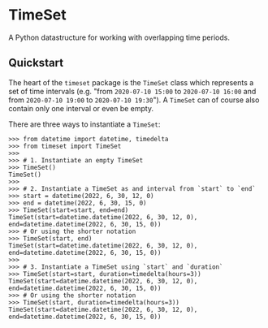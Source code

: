 # TimeSet

A Python datastructure for working with overlapping time periods.

## Quickstart

The heart of the `timeset` package is the `TimeSet` class which represents a set of time intervals (e.g. "from `2020-07-10 15:00` to `2020-07-10 16:00` and from `2020-07-10 19:00` to `2020-07-10 19:30`"). A `TimeSet` can of course also contain only one interval or even be empty.

There are three ways to instantiate a `TimeSet`:

```pycon
>>> from datetime import datetime, timedelta
>>> from timeset import TimeSet
>>>
>>> # 1. Instantiate an empty TimeSet
>>> TimeSet()
TimeSet()
>>>
>>> # 2. Instantiate a TimeSet as and interval from `start` to `end`
>>> start = datetime(2022, 6, 30, 12, 0)
>>> end = datetime(2022, 6, 30, 15, 0)
>>> TimeSet(start=start, end=end)
TimeSet(start=datetime.datetime(2022, 6, 30, 12, 0), end=datetime.datetime(2022, 6, 30, 15, 0))
>>> # Or using the shorter notation
>>> TimeSet(start, end)
TimeSet(start=datetime.datetime(2022, 6, 30, 12, 0), end=datetime.datetime(2022, 6, 30, 15, 0))
>>>
>>> # 3. Instantiate a TimeSet using `start` and `duration`
>>> TimeSet(start=start, duration=timedelta(hours=3))
TimeSet(start=datetime.datetime(2022, 6, 30, 12, 0), end=datetime.datetime(2022, 6, 30, 15, 0))
>>> # Or using the shorter notation
>>> TimeSet(start, duration=timedelta(hours=3))
TimeSet(start=datetime.datetime(2022, 6, 30, 12, 0), end=datetime.datetime(2022, 6, 30, 15, 0))
```


